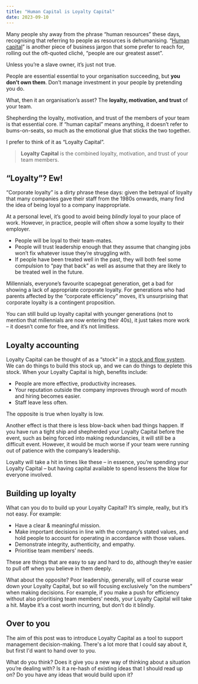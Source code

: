 ```yaml
---
title: "Human Capital is Loyalty Capital"
date: 2023-09-10
---
```


Many people shy away from the phrase “human resources” these days, recognising that referring to
people as resources is dehumanising. “[Human capital](https://en.wikipedia.org/wiki/Human_capital)”
is another piece of business jargon that some prefer to reach for, rolling out the oft-quoted
cliché, “people are our greatest asset”.

Unless you’re a slave owner, it’s just not true.

People are essential essential to your organisation succeeding, but **you don’t own them**. Don’t
manage investment in your people by pretending you do.

What, then it an organisation’s asset? The **loyalty, motivation, and trust** of your team.

Shepherding the loyalty, motivation, and trust of the members of your team is that essential core.
If “human capital” means anything, it doesn’t refer to bums-on-seats, so much as the emotional glue
that sticks the two together.

I prefer to think of it as “Loyalty Capital”.

> **Loyalty Capital** is the combined loyalty, motivation, and trust of your team members.

## “Loyalty”? Ew!

“Corporate loyalty” is a dirty phrase these days: given the betrayal of loyalty that many companies
gave their staff from the 1980s onwards, many find the idea of being loyal to a company
inappropriate.

At a personal level, it’s good to avoid being _blindly_ loyal to your place of work. However, in
practice, people will often show a some loyalty to their employer.

- People will be loyal to their team-mates.
- People will trust leadership enough that they assume that changing jobs won’t fix whatever issue
  they’re struggling with.
- If people have been treated well in the past, they will both feel some compulsion to “pay that
  back” as well as assume that they are likely to be treated well in the future.

Millennials, everyone’s favourite scapegoat generation, get a bad for showing a lack of appropriate
corporate loyalty. For generations who had parents affected by the “corporate efficiency” moves,
it’s unsurprising that corporate loyalty is a contingent proposition.

You can still build up loyalty capital with younger generations (not to mention that millennials are
now entering their 40s), it just takes more work – it doesn’t come for free, and it’s not limitless.

## Loyalty accounting

Loyalty Capital can be thought of as a “stock” in a
[stock and flow system](https://en.wikipedia.org/wiki/Stock_and_flow). We can do things to build
this stock up, and we can do things to deplete this stock. When your Loyalty Capital is high,
benefits include:

- People are more effective, productivity increases.
- Your reputation outside the company improves through word of mouth and hiring becomes easier.
- Staff leave less often.

The opposite is true when loyalty is low.

Another effect is that there is less blow-back when bad things happen. If you have run a tight ship
and shepherded your Loyalty Capital before the event, such as being forced into making redundancies,
it will still be a difficult event. However, it would be much worse if your team were running out of
patience with the company’s leadership.

Loyalty will take a hit in times like these – in essence, you’re spending your Loyalty Capital – but
having capital available to spend lessens the blow for everyone involved.

## Building up loyalty

What can you do to build up your Loyalty Capital? It’s simple, really, but it’s not easy. For
example:

- Have a clear & meaningful mission.
- Make important decisions in line with the company’s stated values, and hold people to account for
  operating in accordance with those values.
- Demonstrate integrity, authenticity, and empathy.
- Prioritise team members’ needs.

These are things that are easy to say and hard to do, although they’re easier to pull off when you
believe in them deeply.

What about the opposite? Poor leadership, generally, will of course wear down your Loyalty Capital,
but so will focusing exclusively “on the numbers” when making decisions. For example, if you make a
push for efficiency without also prioritising team members’ needs, your Loyalty Capital will take a
hit. Maybe it’s a cost worth incurring, but don’t do it blindly.

## Over to you

The aim of this post was to introduce Loyalty Capital as a tool to support management
decision-making. There's a lot more that I could say about it, but first I'd want to hand over to
you.

What do you think? Does it give you a new way of thinking about a situation you’re dealing with? Is
it a re-hash of existing ideas that I should read up on? Do you have any ideas that would build upon
it?
